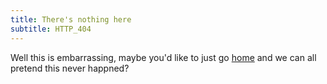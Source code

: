 ```yaml
---
title: There's nothing here
subtitle: HTTP_404
---
```


Well this is embarrassing, maybe you'd like to just go [home](/) and we can all pretend
this never happned?
